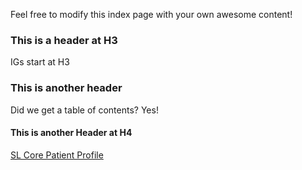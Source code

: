Feel free to modify this index page with your own awesome content!

### This is a header at H3

IGs start at H3

### This is another header

Did we get a table of contents?
Yes!


#### This is another Header at H4
[SL Core Patient Profile](StructureDefinition-SLCorePatient.html)
